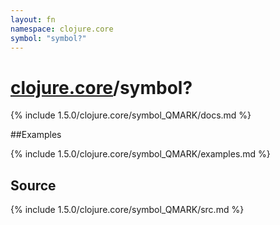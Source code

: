 ```yaml
---
layout: fn
namespace: clojure.core
symbol: "symbol?"
---
```


# [clojure.core](../)/symbol?

{% include 1.5.0/clojure.core/symbol_QMARK/docs.md %}

##Examples

{% include 1.5.0/clojure.core/symbol_QMARK/examples.md %}
## Source
{% include 1.5.0/clojure.core/symbol_QMARK/src.md %}

